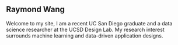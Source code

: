 ## Raymond Wang

Welcome to my site, I am a recent UC San Diego graduate and a data science researcher at the UCSD Design Lab. My research interest surrounds machine learning and data-driven application designs.
